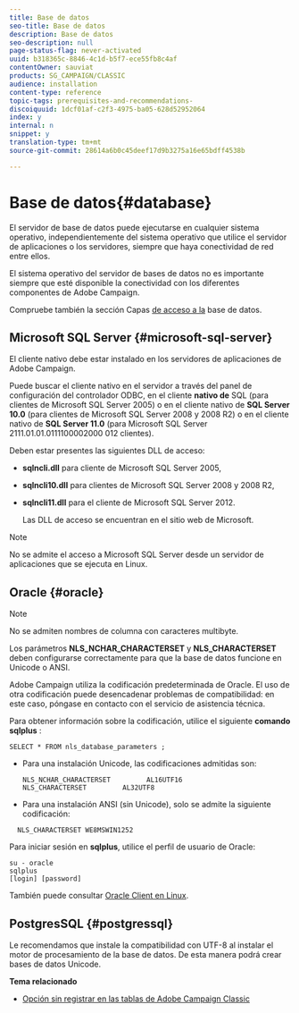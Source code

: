 ```yaml
---
title: Base de datos
seo-title: Base de datos
description: Base de datos
seo-description: null
page-status-flag: never-activated
uuid: b318365c-8846-4c1d-b5f7-ece55fb8c4af
contentOwner: sauviat
products: SG_CAMPAIGN/CLASSIC
audience: installation
content-type: reference
topic-tags: prerequisites-and-recommendations-
discoiquuid: 1dcf01af-c2f3-4975-ba05-628d52952064
index: y
internal: n
snippet: y
translation-type: tm+mt
source-git-commit: 28614a6b0c45deef17d9b3275a16e65bdff4538b

---
```



# Base de datos{#database}

El servidor de base de datos puede ejecutarse en cualquier sistema operativo, independientemente del sistema operativo que utilice el servidor de aplicaciones o los servidores, siempre que haya conectividad de red entre ellos.

El sistema operativo del servidor de bases de datos no es importante siempre que esté disponible la conectividad con los diferentes componentes de Adobe Campaign.

Compruebe también la sección Capas [de acceso a la](../../installation/using/prerequisites-of-campaign-installation-in-linux.md#database-access-layers) base de datos.

## Microsoft SQL Server {#microsoft-sql-server}

El cliente nativo debe estar instalado en los servidores de aplicaciones de Adobe Campaign.

Puede buscar el cliente nativo en el servidor a través del panel de configuración del controlador ODBC, en el cliente **nativo de** SQL (para clientes de Microsoft SQL Server 2005) o en el cliente nativo de **SQL Server 10.0** (para clientes de Microsoft SQL Server 2008 y 2008 R2) o en el cliente nativo de **SQL Server 11.0** (para Microsoft SQL Server 2111.01.01.0111100002000 012 clientes).

Deben estar presentes las siguientes DLL de acceso:

* **sqlncli.dll** para cliente de Microsoft SQL Server 2005,
* **sqlncli10.dll** para clientes de Microsoft SQL Server 2008 y 2008 R2,
* **sqlncli11.dll** para el cliente de Microsoft SQL Server 2012.

   Las DLL de acceso se encuentran en el sitio web de Microsoft.

>[!NOTE]
>
>No se admite el acceso a Microsoft SQL Server desde un servidor de aplicaciones que se ejecuta en Linux.

## Oracle {#oracle}

>[!NOTE]
>
>No se admiten nombres de columna con caracteres multibyte.

Los parámetros **NLS_NCHAR_CHARACTERSET** y **NLS_CHARACTERSET** deben configurarse correctamente para que la base de datos funcione en Unicode o ANSI.

Adobe Campaign utiliza la codificación predeterminada de Oracle. El uso de otra codificación puede desencadenar problemas de compatibilidad: en este caso, póngase en contacto con el servicio de asistencia técnica.

Para obtener información sobre la codificación, utilice el siguiente **comando sqlplus** :

```
SELECT * FROM nls_database_parameters ;
```

* Para una instalación Unicode, las codificaciones admitidas son:

   ```
   NLS_NCHAR_CHARACTERSET         AL16UTF16
   NLS_CHARACTERSET         AL32UTF8
   ```

* Para una instalación ANSI (sin Unicode), solo se admite la siguiente codificación:

```
  NLS_CHARACTERSET WE8MSWIN1252
```

Para iniciar sesión en **sqlplus**, utilice el perfil de usuario de Oracle:

```
su - oracle 
sqlplus 
[login] [password]
```

También puede consultar [Oracle Client en Linux](../../installation/using/installing-packages-with-linux.md#oracle-client-in-linux).

## PostgresSQL {#postgressql}

Le recomendamos que instale la compatibilidad con UTF-8 al instalar el motor de procesamiento de la base de datos. De esta manera podrá crear bases de datos Unicode.

**Tema relacionado**

* [Opción sin registrar en las tablas de Adobe Campaign Classic](https://helpx.adobe.com/campaign/kb/unlogged-tables-classic.html)